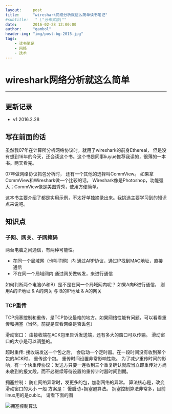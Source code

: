 ```yaml
---
layout:     post
title:      "wireshark网络分析就这么简单读书笔记"
#subtitle:   " \"分布式锁\""
date:       2016-02-28 12:00:00
author:     "gambol"
header-img: "img/post-bg-2015.jpg"
tags:
    - 读书笔记
    - 网络
    - 技术
---
```


# wireshark网络分析就这么简单

---

## 更新记录
- v1 2016.2.28 

## 写在前面的话
虽然我07年在计算所分析网络协议时，就用了wireshark的前身Ethereal， 但是没有想到16年的今天，还会读这个书。这个书是同事liuyue推荐我读的，很薄的一本书。两天看完。

07年做网络协议抓包分析时， 还有一个其他的选择叫CommView。 如果拿CommView和Wireshark做一个比较的话， Wireshark像是Photoshop，功能强大；CommView像是美图秀秀，使用方便简单。

这本书主要介绍了都是实用示例，不太好单独摘录出来。我挑选主要学习到的知识点来说吧。

## 知识点

### 子网、网关、子网掩码

两台电脑之间通信，有两种可能性。
- 在同一个局域网（也叫子网）内
通过ARP协议，通过IP找到MAC地址，直接通信
- 不在同一个局域网内
通过网关做转发，来进行通信

如何判断两个电脑(A和B）是不是在同一个局域网内呢？
如果A向B进行通信， 则
用A的IP地址 & A的网关   与 B的IP地址 & A的网关

### TCP重传
TCP拥塞控制和重传，是TCP协议最难的地方。如果网络性能有问题，可以看看重传和拥塞（当然，前提是查看网络是否丢包）

滑动窗口： 由接收端在ACK包里告诉发送端，还有多大的窗口可以传输。  滑动窗口的大小是可以调整的。

超时重传: 接收端发送一个包之后， 会启动一个定时器。在一段时间没有收到某个包的ACK时， 重传这个包。 重传时间设置非常影响性能。
为了减少重传时间的影响，有一个快重传协议：发送方只要一连收到三个重复确认就应当立即重传对方尚未收到的报文段，而不必继续等待设置的重传计时器时间到期。

拥塞控制： 防止网络异常时，发更多的包，加剧网络的异常。 算法核心是，改变滑动窗口的大小 一般 方案是： 慢启动+拥塞避算法。
拥塞控制算法非常多，目前linux用的是cubic。 请看下面的图 

![拥塞控制算法][1]


  [1]: http://static.zybuluo.com/gambol/g2aqml2v62myx3hdnd2zigxo/SouthEast.jpeg
